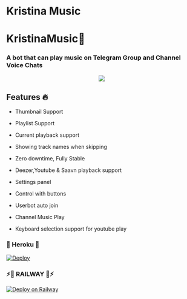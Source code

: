 # Kristina Music 

<h1 align="centre">KristinaMusic💖</h1>



### A bot that can play music on Telegram Group and Channel Voice Chats 

<p align="center">

  <img src="https://telegra.ph/file/d658169bbe183cc4f24b6.jpg">

</p>


<h2> Features 🔥 </h2>

- Thumbnail Support

- Playlist Support

- Current playback support

- Showing track names when skipping

- Zero downtime, Fully Stable

- Deezer,Youtube & Saavn playback support

- Settings panel

- Control with buttons

- Userbot auto join

- Channel Music Play

- Keyboard selection support for youtube play 

### 🎵 Heroku 🎵

[![Deploy](https://www.herokucdn.com/deploy/button.svg)](https://heroku.com/deploy?template=https://github.com/Itzdipesh/KristinaMusic)

### ⚡🚄 RAILWAY 🚄⚡


[![Deploy on Railway](https://railway.app/button.svg)](https://railway.app/new/template?template=https://github.com/Itzdipesh/KristinaMusic/tree/Py-Tgcalls(main)&envs=SESSION_NAME,BOT_TOKEN,BOT_USERNAME,BOT_NAME,SUPPORT_GROUP,PROJECT_NAME,ARQ_API_KEY,ASSISTANT_NAME,BG_IMAGE,UPDATES_CHANNEL,API_ID,PMPERMIT,API_HASH,SUDO_USERS,DURATION_LIMIT)

